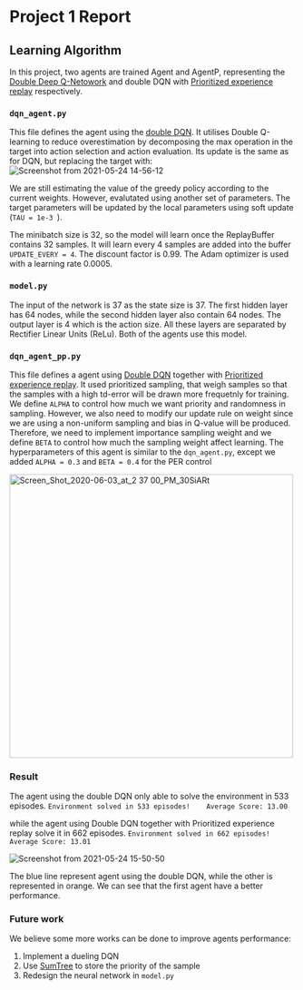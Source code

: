 # Project 1 Report

## Learning Algorithm

In this project, two agents are trained Agent and AgentP, representing the [Double Deep Q-Netowork](https://arxiv.org/abs/1509.06461) and double DQN with [Prioritized experience replay](https://arxiv.org/abs/1511.05952) respectively.

### `dqn_agent.py`
This file defines the agent using the [double DQN](https://arxiv.org/abs/1509.06461). It utilises Double Q-learning to reduce overestimation by decomposing the max 
operation in the target into action selection and action evaluation. Its update is the same as for DQN, but replacing the target with: ![Screenshot from 2021-05-24 14-56-12](https://user-images.githubusercontent.com/35868876/119309099-6b8b1b80-bca0-11eb-85ae-b7a7de7fc868.png)

We are still estimating the value of the greedy policy according to the current weights. However, evalutated using another set of parameters. The target parameters will be updated by the local parameters using soft update (`TAU = 1e-3 `).

The minibatch size is 32, so the model will learn once the ReplayBuffer contains 32 samples. It will learn every 4 samples are added into the buffer `UPDATE_EVERY = 4`.
The discount factor is 0.99. The Adam optimizer is used with a learning rate 0.0005.

### `model.py`
The input of the network is 37 as the state size is 37. The first hidden layer has  64 nodes, while the second hidden layer also contain 64 nodes. The output layer is 4 which is the action size. All these layers are separated by Rectifier Linear Units (ReLu). Both of the agents use this model.

### `dqn_agent_pp.py`
This file defines a agent using [Double DQN](https://arxiv.org/abs/1509.06461) together with [Prioritized experience replay](https://arxiv.org/abs/1511.05952). It used prioritized sampling, that weigh samples so that the samples with a high td-error will be drawn more frequetnly for training. We define `ALPHA` to control how much we want priority and randomness in sampling.  However, we also need to modify our update rule on weight since we are using a non-uniform sampling and bias in Q-value will be produced. Therefore, we need to implement importance sampling weight and we define `BETA` to control how much the sampling weight affect learning. The hyperparameters of this agent is similar to the `dqn_agent.py`, except we added `ALPHA = 0.3` and `BETA = 0.4` for the PER control



<img width="500" alt="Screen_Shot_2020-06-03_at_2 37 00_PM_30SiARt" src="https://user-images.githubusercontent.com/35868876/119313289-f4f11c80-bca5-11eb-9738-a54bf7d28fce.png">

### Result
The agent using the double DQN only able to solve the environment in 533 episodes.
`Environment solved in 533 episodes!	Average Score: 13.00`

while the agent using Double DQN together with Prioritized experience replay solve it in 662 episodes.
`Environment solved in 662 episodes!	Average Score: 13.01`

![Screenshot from 2021-05-24 15-50-50](https://user-images.githubusercontent.com/35868876/119314902-d68c2080-bca7-11eb-9d96-9d7c36d7be0b.png)

The blue line represent agent using the double DQN, while the other is represented in orange. We can see that the first agent have a better performance.


### Future work
We believe some more works can be done to improve agents performance:
1. Implement a dueling DQN
2. Use [SumTree](https://github.com/rlcode/per/blob/master/SumTree.py) to store the priority of the sample
3. Redesign the neural network in `model.py`
